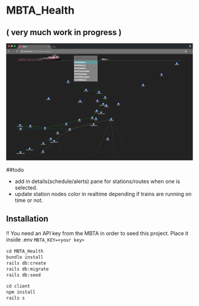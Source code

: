 # MBTA_Health

## ( very much work in progress )

![Screenshot](screenshot.png)

##todo
* add in details(schedule/alerts) pane for stations/routes when one is selected.
* update station nodes color in realtime depending if trains are running on time or not.

## Installation
!! You need an API key from the MBTA in order to seed this project.
Place it inside .env ```MBTA_KEY=<your key>```
```
cd MBTA_Health
bundle install
rails db:create
rails db:migrate
rails db:seed
```
```
cd client
npm install
rails s
```